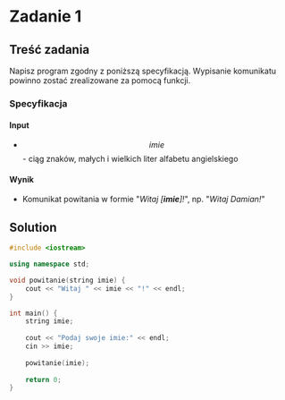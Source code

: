 # Zadanie 1

## Treść zadania

Napisz program zgodny z poniższą specyfikacją. Wypisanie komunikatu powinno zostać zrealizowane za pomocą funkcji.

### Specyfikacja

#### Input

* $$imie$$ - ciąg znaków, małych i wielkich liter alfabetu angielskiego

#### Wynik

* Komunikat powitania w formie "_Witaj \[**imie**]!_", np. "_Witaj Damian!_"

## Solution

```cpp
#include <iostream>

using namespace std;

void powitanie(string imie) {
    cout << "Witaj " << imie << "!" << endl;
}

int main() {
    string imie;
    
    cout << "Podaj swoje imie:" << endl;
    cin >> imie;
    
    powitanie(imie);
    
    return 0;
}
```
